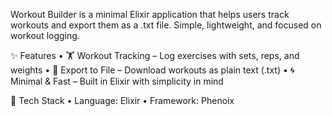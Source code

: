Workout Builder is a minimal Elixir application that helps users track workouts and export them as a .txt file. Simple, lightweight, and focused on workout logging.

✨ Features
	•	🏋️ Workout Tracking – Log exercises with sets, reps, and weights
	•	📂 Export to File – Download workouts as plain text (.txt)
	•	🌀 Minimal & Fast – Built in Elixir with simplicity in mind

🚀 Tech Stack
	•	Language: Elixir
 • Framework: Phenoix
 
 
